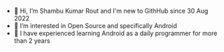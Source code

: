 - 👋 Hi, I’m Shambu Kumar Rout and I'm new to GithHub since 30 Aug 2022
- 👀 I’m interested in Open Source and specifically Android 
- 🌱 I have experienced learning Android as a daily programmer for more than 2 years


<!---
N1Shambhu-KR/N1Shambhu-KR is a ✨ special ✨ repository because its `README.md` (this file) appears on your GitHub profile.
You can click the Preview link to take a look at your changes.
--->
